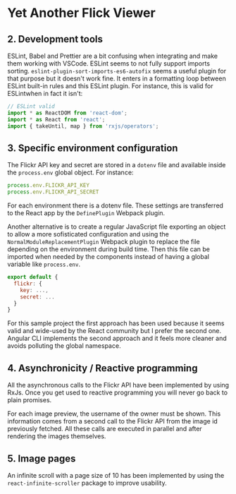 # Yet Another Flick Viewer

## 2. Development tools

ESLint, Babel and Prettier are a bit confusing when integrating and make them working with VSCode. ESLint seems to not fully support imports sorting. `eslint-plugin-sort-imports-es6-autofix` seems a useful plugin for that purpose but it doesn't work fine. It enters in a formatting loop between ESLint built-in rules and this ESLint plugin. For instance, this is valid for ESLintwhen in fact it isn't:

```javascript
// ESLint valid
import * as ReactDOM from 'react-dom';
import * as React from 'react';
import { takeUntil, map } from 'rxjs/operators';
```

## 3. Specific environment configuration

The Flickr API key and secret are stored in a `dotenv` file and available inside the `process.env` global object. For instance:

```javascript
process.env.FLICKR_API_KEY
process.env.FLICKR_API_SECRET
```

For each environment there is a dotenv file. These settings are transferred to the React app by the `DefinePlugin` Webpack plugin.

Another alternative is to create a regular JavaScript file exporting an object to allow a more sofisticated configuration and using the `NormalModuleReplacementPlugin` Webpack plugin to replace the file depending on the environment during build time. Then this file can be imported when needed by the components instead of having a global variable like `process.env`.

```javascript
export default {
  flickr: {
    key: ...,
    secret: ...
  }
}
```

For this sample project the first approach has been used because it seems valid and wide-used by the React community but I prefer the second one. Angular CLI implements the second approach and it feels more cleaner and avoids polluting the global namespace.

## 4. Asynchronicity / Reactive programming

All the asynchronous calls to the Flickr API have been implemented by using RxJs. Once you get used to reactive programming you will never go back to plain promises.

For each image preview, the username of the owner must be shown. This information comes from a second call to the Flickr API from the image id previously fetched. All these calls are executed in parallel and after rendering the images themselves.

## 5. Image pages

An infinite scroll with a page size of 10 has been implemented by using the `react-infinite-scroller` package to improve usability.
